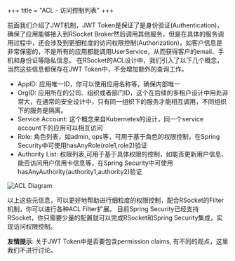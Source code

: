+++
title = "ACL - 访问控制列表"
+++

前面我们介绍了JWT机制，JWT Token是保证了是身份验证(Authentication)，确保了应用能够接入到RSocket Broker然后调用其他服务，但是在具体的服务调用过程中，还会涉及到更细粒度的访问权限控制(Authorization)，如客户信息是非常保密的，不是所有的应用都能调用UserService，从而获得客户的email、手机和身份证等隐私信息。
在RSocket的ACL设计中，我们引入了以下几个概念，当然这些信息都保存在JWT Token中，不会增加额外的查询工作。

* AppID: 应用唯一ID，你可以使用应用名称等，确保内部唯一
* OrgID: 应用所在的公司、组织或者部门ID，这个在后续的多租户设计中用处非常大，在通常的安全设计中，只有同一组织下的服务才能相互调用，不同组织下的服务是隔离。
* Service Account: 这个概念来自Kubernetes的设计，同一个service account下的应用可以相互访问
* Role: 角色列表，如admin, ops等，可用于基于角色的权限控制，在Spring Security中可使用hasAnyRole(role1,role2)验证
* Authority List: 权限列表,可用于基于具体权限的控制，如能否更新用户信息、能否访问用户信用卡信息等，在Spring Security中可使用hasAnyAuthority(authority1,authority2)验证

![ACL Diagram](/images/security/acl.png)

以上这些元信息，可以更好地帮助进行细粒度的权限控制，配合RSocket的Filter机制，你可以进行各种ACL Filter扩展。 目前Spring Security已经支持RSocket，你只需要少量的配置就可以完成RSocket和Spring Security集成，实现访问权限控制。

**友情提示**: 关于JWT Token中是否要包含permission claims, 有不同的观点，这里我们不进行讨论。
